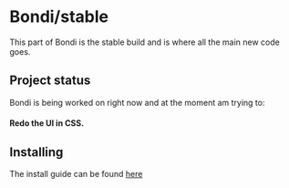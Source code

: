 # Bondi/stable
This part of Bondi is the stable build and is where all the main new code goes.

## Project status
Bondi is being worked on right now and at the moment am trying to:

#### Redo the UI in CSS.

## Installing
The install guide can be found [here](Installing.md)